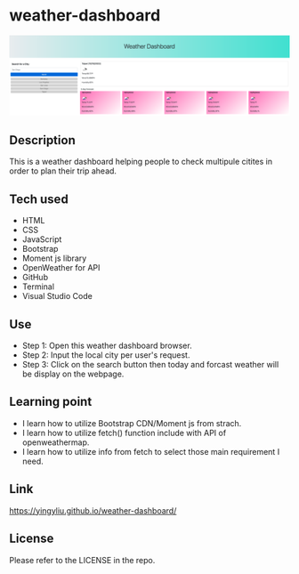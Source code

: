 # weather-dashboard

![weather-dashboard](/assets/homepage.png)

## Description
This is a weather dashboard helping people to check multipule citites in order to plan their trip ahead.

## Tech used
- HTML
- CSS
- JavaScript
- Bootstrap
- Moment js library
- OpenWeather for API
- GitHub
- Terminal
- Visual Studio Code

## Use
- Step 1: Open this weather dashboard browser.
- Step 2: Input the local city per user's request.
- Step 3: Click on the search button then today and forcast weather will be display on the webpage.

## Learning point
- I learn how to utilize Bootstrap CDN/Moment js from strach. 
- I learn how to utilize fetch() function include with API of openweathermap.
- I learn how to utilize info from fetch to select those main requirement I need.

## Link
https://yingyliu.github.io/weather-dashboard/

## License
Please refer to the LICENSE in the repo.